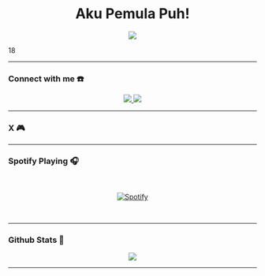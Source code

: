 <h1 align="center">Aku Pemula Puh! <br></h1>
<p align="center">
  <img src="https://telegra.ph/file/8989c39459b9fee1f73b0.jpg" />
</p>

<p align="center">


18

</p>

------
### Connect with me ☎️
<p align="center">
  <a href="https://instagram.com/aryaeka.r.p"><img src="https://img.shields.io/badge/Instagram-E4405F?style=for-the-badge&logo=instagram&logoColor=white"/> 
  <a href="https://t.me/#"><img src="https://img.shields.io/badge/Telegram-%230088cc.svg?&style=for-the-badge&logo=telegram&logoColor=white" />
  <br>
  <a name="aryoksss&label=VIEWS&style=flat-square&color=orange">


------
    
### X 🎮


------

### Spotify Playing 🎧

    
&nbsp;<div align="center">
  [![Spotify](https://novatorem-git-main-ryasyas-projects.vercel.app/api/spotify)](https://open.spotify.com/user/31ohvxcrpucqdlbug7thpougbxs4)
</div>

&nbsp;


    
------


### Github Stats 🚀


<p align="center"><a href="https://github.com/aryoksss"><img src="https://github-readme-stats.vercel.app/api/top-langs/?username=aryoksss&theme=radical&layout=compact"></a></p> 


------

